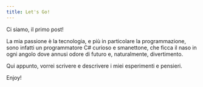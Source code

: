 ```yaml
---
title: Let's Go!
---
```

Ci siamo, il primo post!

La mia passione è la tecnologia, e più in particolare la programmazione, sono infatti un programmatore C# curioso e smanettone, 
che ficca il naso in ogni angolo dove annusi odore di futuro e, naturalmente, divertimento.

Qui appunto, vorrei scrivere e descrivere i miei esperimenti e pensieri.

Enjoy!



